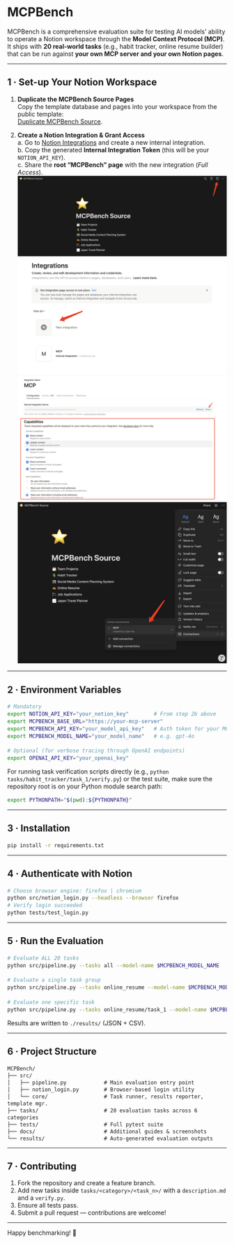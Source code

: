 # MCPBench

MCPBench is a comprehensive evaluation suite for testing AI models’ ability to operate a Notion workspace through the **Model Context Protocol (MCP)**.  
It ships with **20 real-world tasks** (e.g., habit tracker, online resume builder) that can be run against **your own MCP server and your own Notion pages**.

---

## 1 · Set-up Your Notion Workspace

1. **Duplicate the MCPBench Source Pages**  
   Copy the template database and pages into your workspace from the public template:  
   [Duplicate MCPBench Source](https://early-rest-d97.notion.site/MCPBench-Source-22c0b91d1c3f80bb8c28d142062abe50).

2. **Create a Notion Integration & Grant Access**  
   a. Go to [Notion Integrations](https://www.notion.so/profile/integrations) and create a new internal integration.  
   b. Copy the generated **Internal Integration Token** (this will be your `NOTION_API_KEY`).  
   c. Share the **root “MCPBench” page** with the new integration (*Full Access*).
   ![Source Page](asset/source_page.png)
   ![Create Integration](asset/create_integration.png)
   ![API Access](asset/api_access.png)
   ![Grant Access](asset/grant_access.png)

---

## 2 · Environment Variables

```bash
# Mandatory
export NOTION_API_KEY="your_notion_key"        # From step 2b above
export MCPBENCH_BASE_URL="https://your-mcp-server"
export MCPBENCH_API_KEY="your_model_api_key"   # Auth token for your MCP server
export MCPBENCH_MODEL_NAME="your_model_name"   # e.g. gpt-4o

# Optional (for verbose tracing through OpenAI endpoints)
export OPENAI_API_KEY="your_openai_key"
```

For running task verification scripts directly (e.g., `python tasks/habit_tracker/task_1/verify.py`) or the test suite, make sure the repository root is on your Python module search path:

```bash
export PYTHONPATH="$(pwd):${PYTHONPATH}"
```

---

## 3 · Installation

```bash
pip install -r requirements.txt
```

---

## 4 · Authenticate with Notion

```bash
# Choose browser engine: firefox | chromium
python src/notion_login.py --headless --browser firefox
# Verify login succeeded
python tests/test_login.py
```

---

## 5 · Run the Evaluation

```bash
# Evaluate ALL 20 tasks
python src/pipeline.py --tasks all --model-name $MCPBENCH_MODEL_NAME

# Evaluate a single task group
python src/pipeline.py --tasks online_resume --model-name $MCPBENCH_MODEL_NAME

# Evaluate one specific task
python src/pipeline.py --tasks online_resume/task_1 --model-name $MCPBENCH_MODEL_NAME
```

Results are written to `./results/` (JSON + CSV).  

---

## 6 · Project Structure

```
MCPBench/
├── src/
│   ├── pipeline.py            # Main evaluation entry point
│   ├── notion_login.py        # Browser-based login utility
│   └── core/                  # Task runner, results reporter, template mgr.
├── tasks/                     # 20 evaluation tasks across 6 categories
├── tests/                     # Full pytest suite
├── docs/                      # Additional guides & screenshots
└── results/                   # Auto-generated evaluation outputs
```

---

## 7 · Contributing

1. Fork the repository and create a feature branch.  
2. Add new tasks inside `tasks/<category>/<task_n>/` with a `description.md` and a `verify.py`.  
3. Ensure all tests pass.  
4. Submit a pull request — contributions are welcome!

---

Happy benchmarking! 🎉